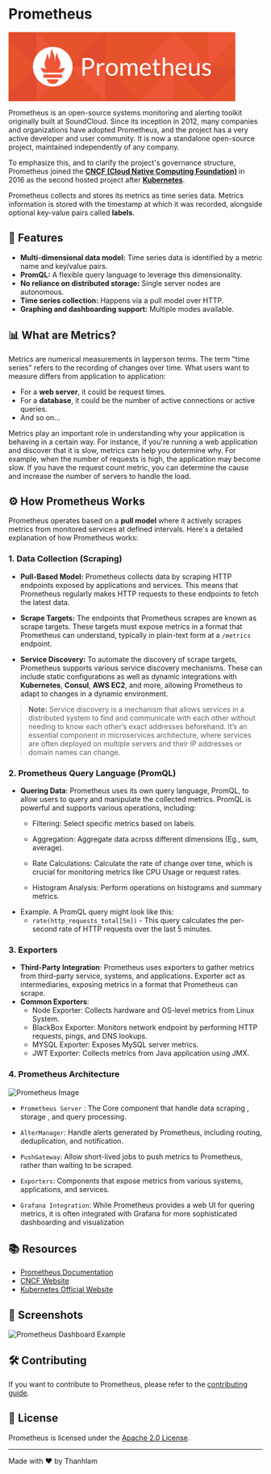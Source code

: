 # Prometheus

<img alt = "Prometheus Logo" align = "center" src = "./Image/Prometheus_Logo.png" width = "450">


Prometheus is an open-source systems monitoring and alerting toolkit originally built at SoundCloud. Since its inception in 2012, many companies and organizations have adopted Prometheus, and the project has a very active developer and user community. It is now a standalone open-source project, maintained independently of any company.

To emphasize this, and to clarify the project's governance structure, Prometheus joined the [**CNCF (Cloud Native Computing Foundation)**](https://www.cncf.io/) in 2016 as the second hosted project after [**Kubernetes**](https://kubernetes.io/).

Prometheus collects and stores its metrics as time series data. Metrics information is stored with the timestamp at which it was recorded, alongside optional key-value pairs called **labels**.

## 🚀 Features

- **Multi-dimensional data model:** Time series data is identified by a metric name and key/value pairs.
- **PromQL:** A flexible query language to leverage this dimensionality.
- **No reliance on distributed storage:** Single server nodes are autonomous.
- **Time series collection:** Happens via a pull model over HTTP.
- **Graphing and dashboarding support:** Multiple modes available.

## 📊 What are Metrics?

Metrics are numerical measurements in layperson terms. The term "time series" refers to the recording of changes over time. What users want to measure differs from application to application:

- For a **web server**, it could be request times.
- For a **database**, it could be the number of active connections or active queries.
- And so on...

Metrics play an important role in understanding why your application is behaving in a certain way. For instance, if you're running a web application and discover that it is slow, metrics can help you determine why. For example, when the number of requests is high, the application may become slow. If you have the request count metric, you can determine the cause and increase the number of servers to handle the load.

## ⚙️ How Prometheus Works

Prometheus operates based on a **pull model** where it actively scrapes metrics from monitored services at defined intervals. Here's a detailed explanation of how Prometheus works:

### 1. Data Collection (Scraping)

- **Pull-Based Model:** Prometheus collects data by scraping HTTP endpoints exposed by applications and services. This means that Prometheus regularly makes HTTP requests to these endpoints to fetch the latest data.

- **Scrape Targets:** The endpoints that Prometheus scrapes are known as scrape targets. These targets must expose metrics in a format that Prometheus can understand, typically in plain-text form at a `/metrics` endpoint.

- **Service Discovery:** To automate the discovery of scrape targets, Prometheus supports various service discovery mechanisms. These can include static configurations as well as dynamic integrations with **Kubernetes**, **Consul**, **AWS EC2**, and more, allowing Prometheus to adapt to changes in a dynamic environment.

> **Note:** Service discovery is a mechanism that allows services in a distributed system to find and communicate with each other without needing to know each other’s exact addresses beforehand. It’s an essential component in microservices architecture, where services are often deployed on multiple servers and their IP addresses or domain names can change.

### 2. Prometheus Query Language (PromQL)

- **Quering Data**: Prometheus uses its own query language, PromQL, to allow users to query and manipulate the collected metrics. PromQL is powerful and supports various operations, including:
    - Filtering: Select specific metrics based on labels.
    - Aggregation: Aggregate data across different dimensions (Eg., sum, average).
    - Rate Calculations: Calculate the rate of change over time, which is crucial for monitoring metrics like CPU Usage or request rates.

    - Histogram Analysis: Perform operations on histograms and summary metrics.
- Example. A PromQL query might look like this:
    - `rate(http_requests_total[5m])` - This query calculates the per-second rate of HTTP requests over the last 5 minutes.

### 3. Exporters
- **Third-Party Integration**: Prometheus uses exporters to gather metrics from third-party service, systems, and applications. Exporter act as intermediaries, exposing metrics in a format that Prometheus can scrape.    
-   **Common Exporters**:
    -   Node Exporter: Collects hardware and OS-level metrics from Linux System.
    -   BlackBox Exporter: Monitors network endpoint by performing HTTP requests, pings, and DNS lookups.
    -   MYSQL Exporter: Exposes MySQL server metrics.
    -   JWT Exporter: Collects metrics from Java application using JMX.
  


### 4. Prometheus Architecture

<img alt = "Prometheus Image" align = "center" src = "https://blogger.googleusercontent.com/img/a/AVvXsEgwArAOVS97bSEigr455fuk6Qo9aY_c5grLdRq4sKYhXBhlBy_M56yaHnPT8nhe2OdW76wbvCsN3bWUcN8ZwVwGyd6NBQT5I8HrCWtZYBLp7Dq4JuNBHdzu-I6NNboZZXoxoW6I5MOecYurC_WcCncNy-8tppSC1sSl-NKcjBGayXLwWfpN7Rahh2ukdb6A" width = "600">

- `Prometheus Server` : The Core component that handle data scraping , storage , and query processing.
  
- `AlterManager`: Handle alerts generated by Prometheus, including routing, deduplication, and notification.
  
- `PushGateway`: Allow short-lived jobs to push metrics to Prometheus, rather than waiting to be scraped.
  
- `Exporters`: Components that expose metrics from various systems, applications, and services.
  
- `Grafana Integration`: While Prometheus provides a web UI for quering metrics, it is often integrated with Grafana for more sophisticated dashboarding and visualization



## 📚 Resources

- [Prometheus Documentation](https://prometheus.io/docs/introduction/overview/)
- [CNCF Website](https://www.cncf.io/)
- [Kubernetes Official Website](https://kubernetes.io/)

## 📸 Screenshots

![Prometheus Dashboard Example](https://prometheus.io/assets/screenshots/20220602/graph-page.png)

## 🛠️ Contributing

If you want to contribute to Prometheus, please refer to the [contributing guide](https://github.com/prometheus/prometheus/blob/main/CONTRIBUTING.md).

## 📄 License

Prometheus is licensed under the [Apache 2.0 License](https://github.com/prometheus/prometheus/blob/main/LICENSE).

---

Made with ❤️ by Thanhlam
